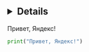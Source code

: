 ## <details>
  <summary>Привет, Яндекс!</summary>
  
  ```python
  print("Привет, Яндекс!")
  ```
  
</details>
